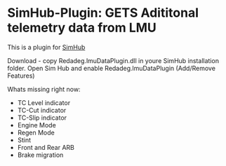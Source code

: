 # SimHub-Plugin: GETS Adititonal telemetry data from LMU
This is a plugin for [SimHub](http://www.simhubdash.com/)

Download - copy Redadeg.lmuDataPlugin.dll in youre SimHub installation folder.
Open Sim Hub and enable Redadeg.lmuDataPlugin (Add/Remove Features)

Whats missing right now:​
- TC Level indicator
- TC-Cut indicator
- TC-Slip indicator
- Engine Mode
- Regen Mode
- Stint
- Front and Rear ARB
- Brake migration
